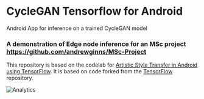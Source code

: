 # CycleGAN Tensorflow for Android

Android App for inference on a trained CycleGAN model

### A demonstration of Edge node inference for an MSc project https://github.com/andrewginns/MSc-Project

This repository is based on the codelab for [Artistic Style Transfer in Android using TensorFlow](https://codelabs.developers.google.com/codelabs/tensorflow-style-transfer-android/). It
is based on code forked from the [TensorFlow](https://github.com/tensorflow/tensorflow) repository.

![Analytics](https://maps-ga-beacon.appspot.com/UA-12846745-20/tensorflow-style-transfer-android/readme?pixel)
